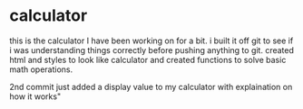# calculator

this is the calculator I have been working on for a bit. i built it off git to see if i was understanding things correctly before pushing anything to git. created  html and styles to look like calculator and created functions to solve basic math operations.

2nd commit just added a display value to my calculator with explaination on how it works"